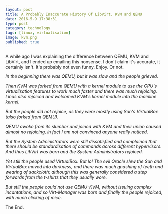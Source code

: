 ```yaml
--- 
layout: post 
title: A Probably Inaccurate History Of LibVirt, KVM and QEMU
date: 2016-5-9 17:38:31
type: post 
category: technology
tags: [linux, virtualisation]
image: kvm.png
published: true
---
```


A while ago I was explaining the difference between QEMU, KVM and LibVirt, 
and I ended up emailing this nonsense.
I don't claim it's accurate, it certainly isn't.
It's probably not even funny.
Enjoy. Or not.

*In the beginning there was QEMU, but it was slow and the people grieved.*
<!--more-->

*Then KVM was forked from QEMU with a kernel module to use the CPU's
virtualisation features to work much faster and there was much
rejoicing. Linus also rejoiced and welcomed KVM's kernel module into
the mainline kernel.*

*But the people did not rejoice, as they were mostly using Sun's
VirtualBox (also forked from QEMU).*

*QEMU awoke from its slumber and joined with KVM and their union caused
almost no rejoicing, in fact I am not convinced anyone really noticed.*

*But the System Administrators were still dissatisfied and complained
that there should be standardisation of commands across different
hypervisors. And thus LibVirt was born and the System Administrators
rejoiced.*

*Yet still the people used VirtualBox. But lo! The evil Oracle slew the
Sun and VirtualBox moved into darkness, and there was much gnashing of
teeth and wearing of sackcloth; although this was generally considered
a step forwards from the t-shirts that they usually wore.*

*But still the people could not use QEMU-KVM, without issuing complex
incantations, and so Virt-Manager was born and finally the people
rejoiced, with much clicking of mice.*

The End.
